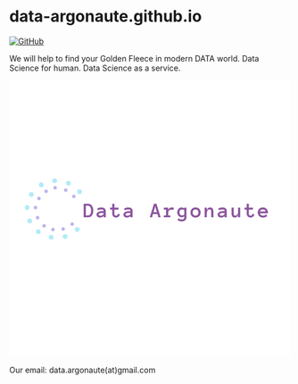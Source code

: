 # data-argonaute.github.io
[![GitHub](https://img.shields.io/github/license/mashape/apistatus.svg)](https://github.com/data-argonaute/data-argonaute.github.io/blob/master/LICENSE)

We will help to find your Golden Fleece in modern DATA world.
Data Science for human. Data Science as a service.

![alt text](https://github.com/data-argonaute/data-argonaute.github.io/raw/master/data-argonaute-logo.png "data-argonaute") <br>

Our email: data.argonaute(at)gmail.com
